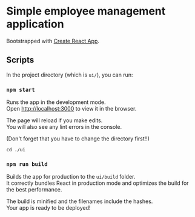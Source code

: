 # Simple employee management application

Bootstrapped with [Create React App](https://github.com/facebook/create-react-app).

## Scripts

In the project directory (which is `ui/`), you can run:

### `npm start`

Runs the app in the development mode.<br />
Open [http://localhost:3000](http://localhost:3000) to view it in the browser.

The page will reload if you make edits.<br />
You will also see any lint errors in the console.

(Don't forget that you have to change the directory first!!)

```
cd ./ui
```

### `npm run build`

Builds the app for production to the `ui/build` folder.<br />
It correctly bundles React in production mode and optimizes the build for the best performance.

The build is minified and the filenames include the hashes.<br />
Your app is ready to be deployed!
